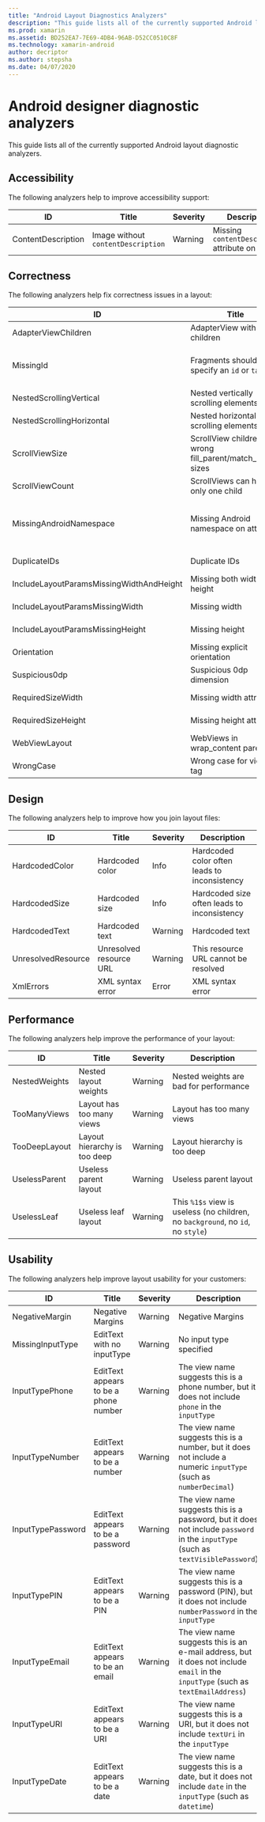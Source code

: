 ```yaml
---
title: "Android Layout Diagnostics Analyzers"
description: "This guide lists all of the currently supported Android layout diagnostic analyzers on Xamarin.Android."
ms.prod: xamarin
ms.assetid: BD252EA7-7E69-4DB4-96AB-D52CC0510C8F
ms.technology: xamarin-android
author: decriptor
ms.author: stepsha
ms.date: 04/07/2020
---
```


# Android designer diagnostic analyzers

This guide lists all of the currently supported Android layout diagnostic analyzers.

## Accessibility

The following analyzers help to improve accessibility support:

| ID | Title | Severity | Description |
|----|-------|----------|-------------|
| ContentDescription | Image without `contentDescription` | Warning | Missing `contentDescription` attribute on image |

## Correctness

The following analyzers help fix correctness issues in a layout:

| ID | Title | Severity | Description | Help |
|----|-------|----------|-------------|------|
| AdapterViewChildren | AdapterView with children | Warning | AdapterViews cannot have children in XML | [Link](xref:Android.Widget.AdapterView) |
| MissingId | Fragments should specify an `id` or `tag` | Warning |This `<fragment>` tag should specify an `id` or a `tag` to preserve state across activity restarts | [Link](xref:Android.App.Fragment) |
| NestedScrollingVertical | Nested vertically scrolling elements | Warning | Nested scrolling widgets |
| NestedScrollingHorizontal | Nested horizontally scrolling elements | Warning | Nested scrolling widgets |
| ScrollViewSize | ScrollView children with wrong fill_parent/match_parent sizes | Warning | ScrollView children with wrong fill_parent/match_parent sizes |
| ScrollViewCount | ScrollViews can have only one child | Warning | A scroll view can have only one child |
| MissingAndroidNamespace | Missing Android namespace on attribute | Error | Missing Android XML namespace; your attribute will be interpreted as a custom attribute |
| DuplicateIDs | Duplicate IDs | Error | Duplicate ids within a single layout |
| IncludeLayoutParamsMissingWidthAndHeight | Missing both width and height | Error | Ignored layout params on include | [Link](https://stackoverflow.com/questions/2631614/does-android-xml-layouts-include-tag-really-work) |
| IncludeLayoutParamsMissingWidth | Missing width | Error | Ignored layout params on include | [Link](https://stackoverflow.com/questions/2631614/does-android-xml-layouts-include-tag-really-work) |
| IncludeLayoutParamsMissingHeight | Missing height | Error | Ignored layout params on include | [Link](https://stackoverflow.com/questions/2631614/does-android-xml-layouts-include-tag-really-work) |
| Orientation | Missing explicit orientation | Error | Missing explicit orientation |
| Suspicious0dp | Suspicious 0dp dimension | Error | Suspicious 0dp dimension |
| RequiredSizeWidth | Missing width attribute | Error | Missing attribute: layout_width |
| RequiredSizeHeight | Missing height attribute | Error | Missing attribute: layout_height |
| WebViewLayout | WebViews in wrap_content parents | Error |
| WrongCase | Wrong case for view tag | Error | Wrong case for view tag | [Link](xref:Android.App.Fragment) |

## Design

The following analyzers help to improve how you join layout files:

| ID | Title | Severity | Description |
|----|-------|----------|-------------|
| HardcodedColor | Hardcoded color | Info | Hardcoded color often leads to inconsistency |
| HardcodedSize  | Hardcoded size  | Info | Hardcoded size often leads to inconsistency  |
| HardcodedText  | Hardcoded text  | Warning | Hardcoded text |
| UnresolvedResource | Unresolved resource URL | Warning | This resource URL cannot be resolved |
| XmlErrors | XML syntax error | Error | XML syntax error |

## Performance

The following analyzers help improve the performance of your layout:

| ID | Title | Severity | Description |
|----|-------|----------|-------------|
| NestedWeights | Nested layout weights | Warning | Nested weights are bad for performance |
| TooManyViews | Layout has too many views | Warning | Layout has too many views |
| TooDeepLayout | Layout hierarchy is too deep | Warning | Layout hierarchy is too deep |
| UselessParent | Useless parent layout | Warning | Useless parent layout |
| UselessLeaf | Useless leaf layout | Warning | This `%1$s` view is useless (no children, no `background`, no `id`, no `style`) |

## Usability

The following analyzers help improve layout usability for your customers:

| ID | Title | Severity | Description |
|----|-------|----------|-------------|
| NegativeMargin | Negative Margins | Warning | Negative Margins |
| MissingInputType | EditText with no inputType | Warning | No input type specified |
| InputTypePhone | EditText appears to be a phone number | Warning | The view name suggests this is a phone number, but it does not include `phone` in the `inputType` |
| InputTypeNumber | EditText appears to be a number | Warning | The view name suggests this is a number, but it does not include a numeric `inputType` (such as `numberDecimal`) |
| InputTypePassword | EditText appears to be a password | Warning | The view name suggests this is a password, but it does not include `password` in the `inputType` (such as `textVisiblePassword`) |
| InputTypePIN | EditText appears to be a PIN | Warning | The view name suggests this is a password (PIN), but it does not include `numberPassword` in the `inputType` |
| InputTypeEmail | EditText appears to be an email | Warning | The view name suggests this is an e-mail address, but it does not include `email` in the `inputType` (such as `textEmailAddress`) |
| InputTypeURI | EditText appears to be a URI | Warning | The view name suggests this is a URI, but it does not include `textUri` in the `inputType` |
| InputTypeDate | EditText appears to be a date | Warning | The view name suggests this is a date, but it does not include `date` in the `inputType` (such as `datetime`) |
